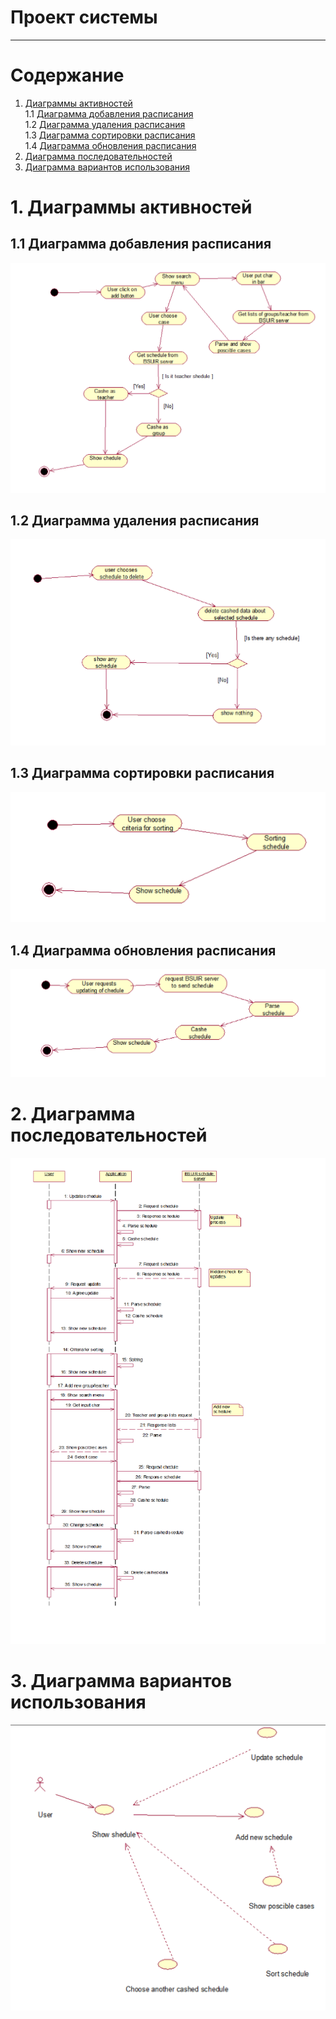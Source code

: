 # Проект системы
---

# Содержание
1. [Диаграммы активностей](#activity) <br>
1.1 [Диаграмма добавления расписания](#addsch)<br>
1.2 [Диаграмма удаления расписания](#deletesch)<br>
1.3 [Диаграмма сортировки расписания](#sortsch)<br>
1.4 [Диаграмма обновления расписания](#updatesch)<br>
2. [Диаграмма последовательностей](#sequences)<br>
3. [Диаграмма вариантов использования](#usecase)<br>

<a name="activity"/>

# 1. Диаграммы активностей

<a name="addsch"/>

## 1.1 Диаграмма добавления расписания
![Диаграмма добавления расписания](../images/diagrams/activity/add%20group%20activity.png)

<a name="deletesch"/>

## 1.2 Диаграмма удаления расписания
![Диаграмма удаления расписания](../images/diagrams/activity/delete%20schedule%20activity.png)

<a name="sortsch"/>

## 1.3 Диаграмма сортировки расписания
![Диаграмма сортировки расписания](../images/diagrams/activity/sort%20schedule%20activity.png)

<a name="updatesch"/>

## 1.4 Диаграмма обновления расписания
![Диаграмма обновления расписания](../images/diagrams/activity/update%20activity.png)

<a name="sequences"/>

# 2. Диаграмма последовательностей

![Диаграмма последовательностей](../images/diagrams/sequences/sequences.png)

<a name="usecase"/>

# 3. Диаграмма вариантов использования

![Диаграмма вариантов использования](../images/diagrams/usecase/usecase.png)




